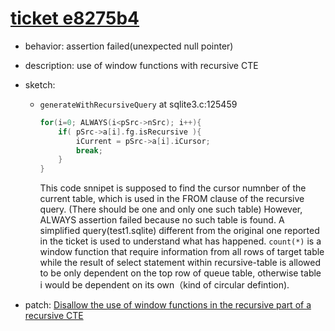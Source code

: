 # [ticket e8275b4](https://www.sqlite.org/src/tktview/e8275b4)
- behavior: assertion failed(unexpected null pointer)
- description: use of window functions with recursive CTE
- sketch:
     - `generateWithRecursiveQuery` at sqlite3.c:125459

        ```C
        for(i=0; ALWAYS(i<pSrc->nSrc); i++){
            if( pSrc->a[i].fg.isRecursive ){
                iCurrent = pSrc->a[i].iCursor;
                break;
            }
        }
        ```

        This code snnipet is supposed to find the cursor numnber of the current table, which is used in the FROM clause of the recursive query. (There should be one and only one such table) However, ALWAYS assertion failed because no such table is found. A simplified query(test1.sqlite) different from the original one reported in the ticket is used to understand what has happened. `count(*)` is a window function that require information from all rows of target table while the result of select statement within recursive-table is allowed to be only dependent on the top row of queue table, otherwise table i would be dependent on its own（kind of circular defintion).

- patch: [Disallow the use of window functions in the recursive part of a recursive CTE](https://www.sqlite.org/src/info/b2849570967555d4)
